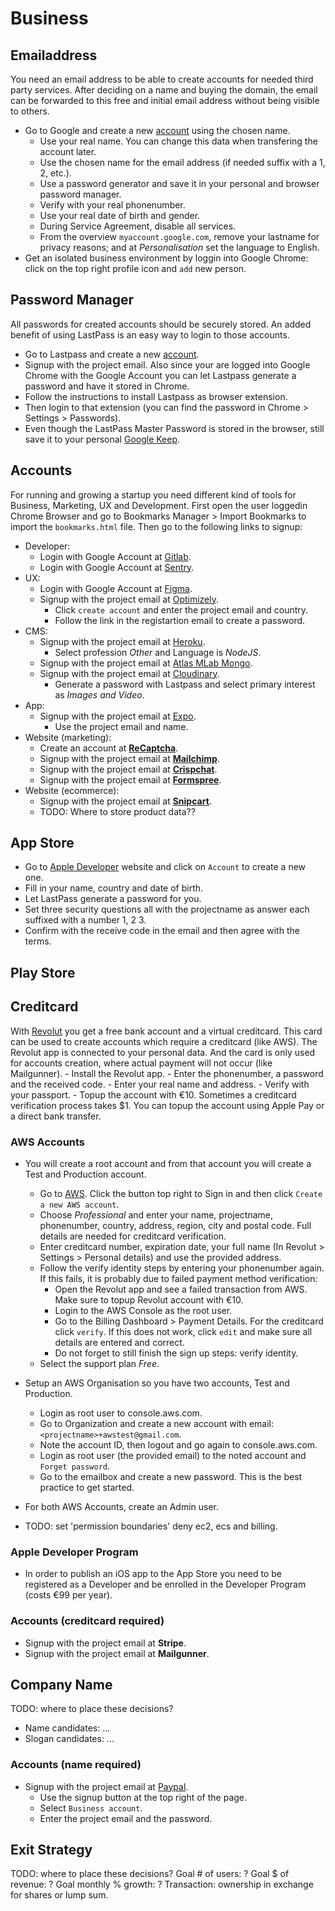 # Business

## Emailaddress
You need an email address to be able to create accounts for needed third party services. After deciding on a name and buying the domain, the email can be forwarded to this free and initial email address without being visible to others.
- Go to Google and create a new [account](https://accounts.google.com/signup) using the chosen name.
    - Use your real name. You can change this data when transfering the account later.
    - Use the chosen name for the email address (if needed suffix with a 1, 2, etc.).
    - Use a password generator and save it in your personal and browser password manager.
    - Verify with your real phonenumber.
    - Use your real date of birth and gender.
    - During Service Agreement, disable all services.
    - From the overview `myaccount.google.com`, remove your lastname for privacy reasons; and at *Personalisation* set the language to English.
- Get an isolated business environment by loggin into Google Chrome: click on the top right profile icon and `add` new person.

## Password Manager
All passwords for created accounts should be securely stored. An added benefit of using LastPass is an easy way to login to those accounts.
- Go to Lastpass and create a new [account](https://www.lastpass.com/).
- Signup with the project email. Also since your are logged into Google Chrome with the Google Account you can let Lastpass generate a password and have it stored in Chrome.
- Follow the instructions to install Lastpass as browser extension.
- Then login to that extension (you can find the password in Chrome > Settings > Passwords).
- Even though the LastPass Master Password is stored in the browser, still save it to your personal [Google Keep](https://keep.google.com).

## Accounts
For running and growing a startup you need different kind of tools for Business, Marketing, UX and Development. First open the user loggedin Chrome Browser and go to Bookmarks Manager > Import Bookmarks to import the `bookmarks.html` file. Then go to the following links to signup:
- Developer:
    - Login with Google Account at [Gitlab](https://about.gitlab.com/).
    - Login with Google Account at [Sentry](https://sentry.io/welcome/).
- UX:
    - Login with Google Account at [Figma](https://www.figma.com/).
    - Signup with the project email at [Optimizely](https://www.optimizely.com/).
        - Click `create account` and enter the project email and country.
        - Follow the link in the registartion email to create a password.
- CMS:
    - Signup with the project email at [Heroku](https://www.heroku.com/).
        - Select profession *Other* and Language is *NodeJS*.
    - Signup with the project email at [Atlas MLab Mongo](https://mlab.com/).
    - Signup with the project email at [Cloudinary](https://cloudinary.com/).
        - Generate a password with Lastpass and select primary interest as *Images and Video*.
- App:
    - Signup with the project email at [Expo](https://expo.io/signup).
        - Use the project email and name.
- Website (marketing):
    - Create an account at [**ReCaptcha**](https://www.google.com/recaptcha).
    - Signup with the project email at [**Mailchimp**](https://mailchimp.com/).
    - Signup with the project email at [**Crispchat**](https://crisp.chat/).
    - Signup with the project email at [**Formspree**](https://formspree.io/).
- Website (ecommerce):
    - Signup with the project email at [**Snipcart**](https://snipcart.com/).
    - TODO: Where to store product data??

## App Store

- Go to [Apple Developer](https://developer.apple.com) website and click on `Account` to create a new one.
- Fill in your name, country and date of birth.
- Let LastPass generate a password for you.
- Set three security questions all with the projectname as answer each suffixed with a number 1, 2 3.
- Confirm with the receive code in the email and then agree with the terms.

## Play Store


## Creditcard
With [Revolut](https://www.revolut.com/) you get a free bank account and a virtual creditcard. This card can be used to create accounts which require a creditcard (like AWS). The Revolut app is connected to your personal data. And the card is only used for accounts creation, where actual payment will not occur (like Mailgunner).
    - Install the Revolut app.
    - Enter the phonenumber, a password and the received code.
    - Enter your real name and address.
    - Verify with your passport.
    - Topup the account with €10. Sometimes a creditcard verification process takes $1. You can topup the account using Apple Pay or a direct bank transfer.

### AWS Accounts
- You will create a root account and from that account you will create a Test and Production account.
    - Go to [AWS]((https://aws.amazon.com)). Click the button top right to Sign in and then click `Create a new AWS account`.
    - Choose *Professional* and enter your name, projectname, phonenumber, country, address, region, city and postal code. Full details are needed for creditcard verification.
    - Enter creditcard number, expiration date, your full name (In Revolut > Settings > Personal details) and use the provided address.
    - Follow the verify identity steps by entering your phonenumber again. If this fails, it is probably due to failed payment method verification:
        - Open the Revolut app and see a failed transaction from AWS. Make sure to topup Revolut account with €10.
        - Login to the AWS Console as the root user.
        - Go to the Billing Dashboard > Payment Details. For the creditcard click `verify`. If this does not work, click `edit` and make sure all details are entered and correct.
        - Do not forget to still finish the sign up steps: verify identity.
    - Select the support plan *Free*.

- Setup an AWS Organisation so you have two accounts, Test and Production.
    - Login as root user to console.aws.com.
    - Go to Organization and create a new account with email: `<projectname>+awstest@gmail.com`.
    - Note the account ID, then logout and go again to console.aws.com.
    - Login as root user (the provided email) to the noted account and `Forget password`.
    - Go to the emailbox and create a new password. This is the best practice to get started.
- For both AWS Accounts, create an Admin user.
- TODO: set 'permission boundaries' deny ec2, ecs and billing.

### Apple Developer Program
- In order to publish an iOS app to the App Store you need to be registered as a Developer and be enrolled in the Developer Program (costs €99 per year).

### Accounts (creditcard required)
- Signup with the project email at **Stripe**.
- Signup with the project email at **Mailgunner**.

## Company Name
TODO: where to place these decisions?
- Name candidates: ...
- Slogan candidates: ...

### Accounts (name required)
- Signup with the project email at [Paypal](https://www.paypal.com/).
    - Use the signup button at the top right of the page.
    - Select `Business account`.
    - Enter the project email and the password.

## Exit Strategy
TODO: where to place these decisions?
Goal # of users: ?
Goal $ of revenue: ?
Goal monthly % growth: ?
Transaction: ownership in exchange for shares or lump sum.
